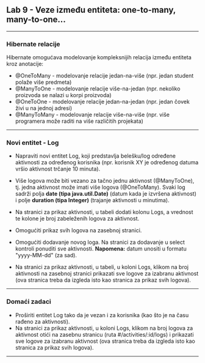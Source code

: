 ﻿## Lab 9 - Veze između entiteta: one-to-many, many-to-one...

----

### Hibernate relacije

Hibernate omogućava modelovanje kompleksnijih relacija između entiteta kroz anotacije:

* @OneToMany - modelovanje relacije jedan-na-više (npr. jedan student polaže više predmeta)
* @ManyToOne - modelovanje relacije više-na-jedan (npr. nekoliko proizvoda se nalazi u korpi proizvoda)
* @OneToOne - modelovanje relacije jedan-na-jedan (npr. jedan čovek živi u na jednoj adresi)
* @ManyToMany - modelovanje relacije više-na-više (npr. više programera može raditi na više različitih projekata)

----

### Novi entitet - Log

* Napraviti novi entitet Log, koji predstavlja belešku/log određene aktivnosti za određenog korisnika (npr. korisnik XY je određenog datuma vršio aktivnost trčanje 10 minuta).
* Više logova može biti vezano za tačno jednu aktivnost (@ManyToOne), tj. jedna aktivnost može imati više logova (@OneToMany). Svaki log sadrži polja **date (tipa java.util.Date)** (datum kada je izvršena aktivnost) i polje **duration (tipa Integer)** (trajanje aktivnosti u minutima).

* Na stranici za prikaz aktivnosti, u tabeli dodati kolonu Logs, a vrednost te kolone je broj zabeleženih logova za aktivnost.
* Omogućiti prikaz svih logova na zasebnoj stranici.
* Omogućiti dodavanje novog loga. Na stranici za dodavanje u select kontroli ponuditi sve aktivnosti. **Napomena:** datum unositi u formatu "yyyy-MM-dd" (za sad).
* Na stranici za prikaz aktivnosti, u tabeli, u koloni Logs, klikom na broj aktivnosti na zasebnoj stranici prikazati sve logove za izabranu aktivnost (ova stranica treba da izgleda isto kao stranica za prikaz svih logova).

----

### Domaći zadaci

* Proširiti entitet Log tako da je vezan i za korisnika (kao što je na času rađeno za aktivnosti).
* Na stranici za prikaz aktivnosti, u koloni Logs, klikom na broj logova za aktivnost
otići na zasebnu stranicu (ruta #/activities/:id/logs) i prikazati sve logove za izabranu aktivnost
(ova stranica treba da izgleda isto kao stranica za prikaz svih logova).

----
